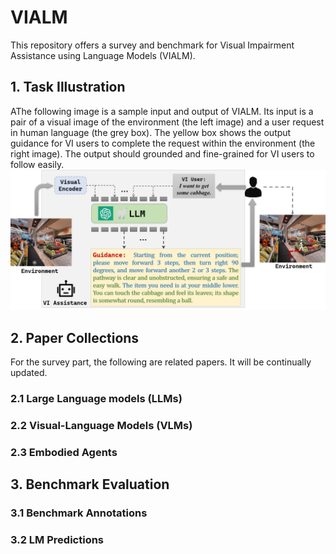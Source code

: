 # VIALM
This repository offers a survey and benchmark for Visual Impairment Assistance using Language Models (VIALM).
## 1. Task Illustration
AThe following image is a sample input and output of VIALM.
Its input is a pair of a visual image of the environment (the left image) and a user request in human language (the grey box).
The yellow box shows the output guidance for VI users to complete the request within the environment (the right image).
The output should grounded and fine-grained for VI users to follow easily.
![VIALM](./images/VIALM_task.png 'VIALM_task')
## 2. Paper Collections
For the survey part, the following are related papers. It will be continually updated.
### 2.1 Large Language models (LLMs)

### 2.2 Visual-Language Models (VLMs)

### 2.3 Embodied Agents

## 3. Benchmark Evaluation
### 3.1 Benchmark Annotations
### 3.2 LM Predictions



